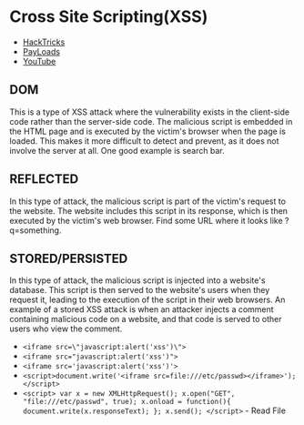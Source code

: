 # Cross Site Scripting(XSS)
- [HackTricks](https://book.hacktricks.xyz/pentesting-web/xss-cross-site-scripting)
- [PayLoads](https://github.com/swisskyrepo/PayloadsAllTheThings/tree/master/XSS%20Injection)
- [YouTube](https://www.youtube.com/watch?v=PPzn4K2ZjfY&ab_channel=LoiLiangYang)

## DOM
This is a type of XSS attack where the vulnerability exists in the client-side code rather than the server-side code. The malicious script is embedded in the HTML page and is executed by the victim's browser when the page is loaded. This makes it more difficult to detect and prevent, as it does not involve the server at all.
One good example is search bar.

## REFLECTED  
In this type of attack, the malicious script is part of the victim's request to the website. The website includes this script in its response, which is then executed by the victim's web browser. Find some URL where it looks like ?q=something.

## STORED/PERSISTED
In this type of attack, the malicious script is injected into a website's database. This script is then served to the website's users when they request it, leading to the execution of the script in their web browsers. An example of a stored XSS attack is when an attacker injects a comment containing malicious code on a website, and that code is served to other users who view the comment.


- `<iframe src=\"javascript:alert('xss')\">`
- `<iframe src="javascript:alert('xss')">`
- `<iframe src='javascript:alert('xss')'>`
- `<script>document.write('<iframe src=file:///etc/passwd></iframe>');</script>`
- `<script> var x = new XMLHttpRequest(); x.open("GET", "file:///etc/passwd", true); x.onload = function(){ document.write(x.responseText); }; x.send(); </script>` - Read File 
